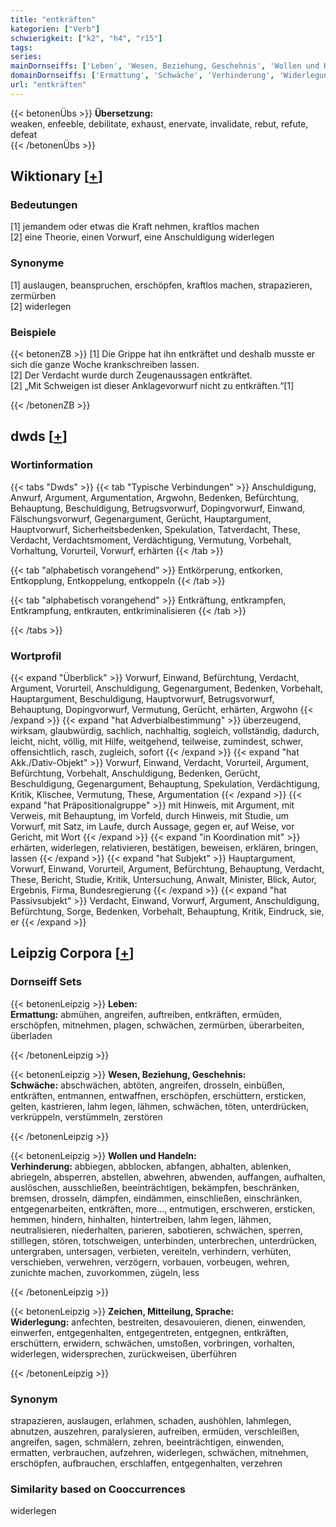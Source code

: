```yaml
---
title: "entkräften"
kategorien: ["Verb"]
schwierigkeit: ["k2", "h4", "r15"]
tags:
series:
mainDornseiffs: ['Leben', 'Wesen, Beziehung, Geschehnis', 'Wollen und Handeln', 'Zeichen, Mitteilung, Sprache']
domainDornseiffs: ['Ermattung', 'Schwäche', 'Verhinderung', 'Widerlegung']
url: "entkräften"
---
```


{{< betonenÜbs >}}
**Übersetzung:**  
weaken, enfeeble, debilitate, exhaust, enervate, invalidate, rebut, refute, defeat  
{{< /betonenÜbs >}}

## Wiktionary [[+](https://de.wiktionary.org/wiki/entkräften)]

### Bedeutungen
[1] jemandem oder etwas die Kraft nehmen, kraftlos machen  
[2] eine Theorie, einen Vorwurf, eine Anschuldigung widerlegen  

### Synonyme
[1] auslaugen, beanspruchen, erschöpfen, kraftlos machen, strapazieren, zermürben  
[2] widerlegen  

### Beispiele
{{< betonenZB >}}
[1] Die Grippe hat ihn entkräftet und deshalb musste er sich die ganze Woche krankschreiben lassen.  
[2] Der Verdacht wurde durch Zeugenaussagen entkräftet.  
[2] „Mit Schweigen ist dieser Anklagevorwurf nicht zu entkräften.“[1]  

{{< /betonenZB >}}


## dwds [[+](https://www.dwds.de/wb/entkräften)]

### Wortinformation
{{< tabs "Dwds" >}}
{{< tab "Typische Verbindungen" >}}
Anschuldigung, Anwurf, Argument, Argumentation, Argwohn, Bedenken, Befürchtung, Behauptung, Beschuldigung, Betrugsvorwurf, Dopingvorwurf, Einwand, Fälschungsvorwurf, Gegenargument, Gerücht, Hauptargument, Hauptvorwurf, Sicherheitsbedenken, Spekulation, Tatverdacht, These, Verdacht, Verdachtsmoment, Verdächtigung, Vermutung, Vorbehalt, Vorhaltung, Vorurteil, Vorwurf, erhärten
{{< /tab >}}

{{< tab "alphabetisch vorangehend" >}}
Entkörperung, entkorken, Entkopplung, Entkoppelung, entkoppeln
{{< /tab >}}

{{< tab "alphabetisch vorangehend" >}}
Entkräftung, entkrampfen, Entkrampfung, entkrauten, entkriminalisieren
{{< /tab >}}

{{< /tabs >}}

### Wortprofil
{{< expand "Überblick" >}} Vorwurf, Einwand, Befürchtung, Verdacht, Argument, Vorurteil, Anschuldigung, Gegenargument, Bedenken, Vorbehalt, Hauptargument, Beschuldigung, Hauptvorwurf, Betrugsvorwurf, Behauptung, Dopingvorwurf, Vermutung, Gerücht, erhärten, Argwohn {{< /expand >}}
{{< expand "hat Adverbialbestimmung" >}} überzeugend, wirksam, glaubwürdig, sachlich, nachhaltig, sogleich, vollständig, dadurch, leicht, nicht, völlig, mit Hilfe, weitgehend, teilweise, zumindest, schwer, offensichtlich, rasch, zugleich, sofort {{< /expand >}}
{{< expand "hat Akk./Dativ-Objekt" >}} Vorwurf, Einwand, Verdacht, Vorurteil, Argument, Befürchtung, Vorbehalt, Anschuldigung, Bedenken, Gerücht, Beschuldigung, Gegenargument, Behauptung, Spekulation, Verdächtigung, Kritik, Klischee, Vermutung, These, Argumentation {{< /expand >}}
{{< expand "hat Präpositionalgruppe" >}} mit Hinweis, mit Argument, mit Verweis, mit Behauptung, im Vorfeld, durch Hinweis, mit Studie, um Vorwurf, mit Satz, im Laufe, durch Aussage, gegen er, auf Weise, vor Gericht, mit Wort {{< /expand >}}
{{< expand "in Koordination mit" >}} erhärten, widerlegen, relativieren, bestätigen, beweisen, erklären, bringen, lassen {{< /expand >}}
{{< expand "hat Subjekt" >}} Hauptargument, Vorwurf, Einwand, Vorurteil, Argument, Befürchtung, Behauptung, Verdacht, These, Bericht, Studie, Kritik, Untersuchung, Anwalt, Minister, Blick, Autor, Ergebnis, Firma, Bundesregierung {{< /expand >}}
{{< expand "hat Passivsubjekt" >}} Verdacht, Einwand, Vorwurf, Argument, Anschuldigung, Befürchtung, Sorge, Bedenken, Vorbehalt, Behauptung, Kritik, Eindruck, sie, er {{< /expand >}}

## Leipzig Corpora [[+](https://corpora.uni-leipzig.de/en/res?word=entkräften&corpusId=deu_newscrawl-public_2018)]

### Dornseiff Sets
{{< betonenLeipzig >}}
**Leben:**  
**Ermattung:** abmühen, angreifen, auftreiben, entkräften, ermüden, erschöpfen, mitnehmen, plagen, schwächen, zermürben, überarbeiten, überladen  

{{< /betonenLeipzig >}}


{{< betonenLeipzig >}}
**Wesen, Beziehung, Geschehnis:**  
**Schwäche:** abschwächen, abtöten, angreifen, drosseln, einbüßen, entkräften, entmannen, entwaffnen, erschöpfen, erschüttern, ersticken, gelten, kastrieren, lahm legen, lähmen, schwächen, töten, unterdrücken, verkrüppeln, verstümmeln, zerstören  

{{< /betonenLeipzig >}}


{{< betonenLeipzig >}}
**Wollen und Handeln:**  
**Verhinderung:** abbiegen, abblocken, abfangen, abhalten, ablenken, abriegeln, absperren, abstellen, abwehren, abwenden, auffangen, aufhalten, auslöschen, ausschließen, beeinträchtigen, bekämpfen, beschränken, bremsen, drosseln, dämpfen, eindämmen, einschließen, einschränken, entgegenarbeiten, entkräften, more..., entmutigen, erschweren, ersticken, hemmen, hindern, hinhalten, hintertreiben, lahm legen, lähmen, neutralisieren, niederhalten, parieren, sabotieren, schwächen, sperren, stilllegen, stören, totschweigen, unterbinden, unterbrechen, unterdrücken, untergraben, untersagen, verbieten, vereiteln, verhindern, verhüten, verschieben, verwehren, verzögern, vorbauen, vorbeugen, wehren, zunichte machen, zuvorkommen, zügeln, less  

{{< /betonenLeipzig >}}


{{< betonenLeipzig >}}
**Zeichen, Mitteilung, Sprache:**  
**Widerlegung:** anfechten, bestreiten, desavouieren, dienen, einwenden, einwerfen, entgegenhalten, entgegentreten, entgegnen, entkräften, erschüttern, erwidern, schwächen, umstoßen, vorbringen, vorhalten, widerlegen, widersprechen, zurückweisen, überführen  

{{< /betonenLeipzig >}}

### Synonym
strapazieren, auslaugen, erlahmen, schaden, aushöhlen, lahmlegen, abnutzen, auszehren, paralysieren, aufreiben, ermüden, verschleißen, angreifen, sagen, schmälern, zehren, beeinträchtigen, einwenden, ermatten, verbrauchen, aufzehren, widerlegen, schwächen, mitnehmen, erschöpfen, aufbrauchen, erschlaffen, entgegenhalten, verzehren


### Similarity based on Cooccurrences
widerlegen

